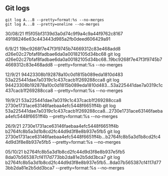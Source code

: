 
## Git logs

```unix
git log A...B --pretty=format:%s --no-merges 
git log A...B --pretty=oneline --no-merges
```

30/08/21
ff5f05bf3139d3a0d74c9f9a4c9a44f9762c8167
49198246e63c443443d985a2fb0deed606429a91

6/9/21
19bc9268f7e47f3f9745b74669312c83e468add8
d26e02c27bfaf8fadbae6da0a00182105d34bc68
git log d26e02c27bfaf8fadbae6da0a00182105d34bc68..19bc9268f7e47f3f9745b74669312c83e468add8 --pretty=format:%s --no-merges

12/9/21
94423308b192878a10c0d1815b089eda1810d483
53a225441dae7a0319c1c437cacb1f269288cca8
git log 94423308b192878a10c0d1815b089eda1810d483...53a225441dae7a0319c1c437cacb1f269288cca8 --pretty=format:%s --no-merges

19/9/21
53a225441dae7a0319c1c437cacb1f269288cca8
2730e1731ace63146faebaa4efc5448f6651ff4b
git log 53a225441dae7a0319c1c437cacb1f269288cca8...2730e1731ace63146faebaa4efc5448f6651ff4b --pretty=format:%s --no-merges

26/9/21
2730e1731ace63146faebaa4efc5448f6651ff4b
b2764fc8b5a3d1b8cd2fc44d9d3f8e8b937e5fb5
git log 2730e1731ace63146faebaa4efc5448f6651ff4b...b2764fc8b5a3d1b8cd2fc44d9d3f8e8b937e5fb5 --pretty=format:%s --no-merges

05/10/21
b2764fc8b5a3d1b8cd2fc44d9d3f8e8b937e5fb5
8da07b565387cf4117d773bb2da81e2b5dd3bca7
git log b2764fc8b5a3d1b8cd2fc44d9d3f8e8b937e5fb5...8da07b565387cf4117d773bb2da81e2b5dd3bca7 --pretty=format:%s --no-merges